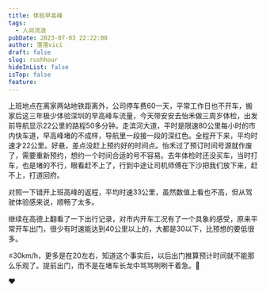 ```yaml
---
title: 体验早高峰
tags:
  - 人间流浪
pubDate: 2023-07-03 22:22:08
author: 落落vici
draft: false
slug: rushhour
hideInList: false
isTop: false
feature:
---
```

上班地点在离家两站地铁距离外，公司停车费60一天，平常工作日也不开车，搬家后这三年极少体验深圳的早高峰车流量，今天带安安去怡禾做三周岁体检，出发前导航显示22公里的路程50多分钟。走滨河大道，平时是限速80公里每小时的市内快车道，早高峰堵的不成样，导航里一段接一段的深红色。全程开下来，平均时速才22公里。好悬，差点没赶上预约好的时间点。怡禾过了预订时间号源就作废了，需要重新预约，想约一个时间合适的号不容易。去年体检时还没买车，当时打车，也是堵的不行，眼看赶不上了，行到中途让司机师傅在下沙把我们放下来，赶不上，打道回府。

对照一下错开上班高峰的返程，平均时速33公里，虽然数值上看也不高，但从驾驶体验感来说，顺畅了太多。

继续在高德上翻看了一下出行记录，对市内开车工况有了一个具象的感受，原来平常开车出门，很少有时速能达到40公里以上的，大都是30以下，比预想的要低很多。

≤30km/h，更多是在20左右，知道这个事实后，以后出门推算预计时间就不能那么乐观了。提前出门，而不是在堵车长龙中骂骂咧咧干着急。🤣

❤